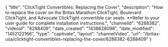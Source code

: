 {
    "title": "ClickTight Convertibles: Replacing the Cover",
    "description": "How to replace the cover on the Britax Marathon ClickTight, Boulevard ClickTight, and Advocate ClickTight convertible car seats. **Refer to your user guide for complete installation instructions.",
    "channelid": "6288382",
    "videoid": "6288409",
    "date_created": "1438628098",
    "date_modified": "1452122166",
    "type": "captivate",
    "layout": "channelVideo",
    "url": "\/britax-usa\/clicktight-convertibles-replacing-the-cover\/6288382-6288409"
}